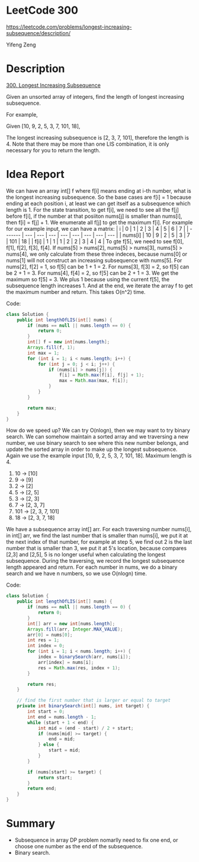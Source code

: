 # **LeetCode 300**
https://leetcode.com/problems/longest-increasing-subsequence/description/

Yifeng Zeng

# Description
[300. Longest Increasing Subsequence](https://leetcode.com/problems/longest-increasing-subsequence/description/)

Given an unsorted array of integers, find the length of longest increasing subsequence.

For example,

Given [10, 9, 2, 5, 3, 7, 101, 18],

The longest increasing subsequence is [2, 3, 7, 101], therefore the length is 4. Note that there may be more than one LIS combination, it is only necessary for you to return the length.



# Idea Report

We can have an array int[] f where f[i] means ending at i-th number, what is the longest increasing subsequence. So the base cases are f[i] = 1 because ending at each position i, at least we can get itself as a subsequence which length is 1. For the state transition, to get f[i], we need to see all the f[j] before f[i], if the number at that posiiton nums[j] is smaller than nums[i], then f[i] = f[j] + 1. We enumerate all f[j] to get the maximum f[i].
For example for our example input, we can have a matrix:
| i       | 0   | 1   | 2   | 3   | 4   | 5   | 6   | 7   |
| ------- | --- | --- | --- | --- | --- | --- | --- | --- |
| nums[i] | 10  | 9   | 2   | 5   | 3   | 7   | 101 | 18  |
| f[i]    | 1   | 1   | 1   | 2   | 2   | 3   | 4   | 4   |
To gte f[5], we need to see f[0], f[1], f[2], f[3], f[4]. If nums[5] > nums[2], nums[5] > nums[3], nums[5] > nums[4], we only calculate from these three indeces, because nums[0] or nums[1] will not construct an increasing subsequence with nums[5]. For nums[2], f[2] = 1, so f[5] can be 1 + 1 = 2. For nums[3], f[3] = 2, so f[5] can be 2 + 1 = 3. For nums[4], f[4] = 2, so f[5] can be 2 + 1 = 3. We get the maximum so f[5] = 3. We plus 1 because using the current f[5], the subsequence length increases 1. And at the end, we iterate the array f to get the maximum number and return. This takes O(n^2) time.

Code:
```java
class Solution {
    public int lengthOfLIS(int[] nums) {
        if (nums == null || nums.length == 0) {
            return 0;
        }
        int[] f = new int[nums.length];
        Arrays.fill(f, 1);
        int max = 1;
        for (int i = 1; i < nums.length; i++) {
            for (int j = 0; j < i; j++) {
                if (nums[i] > nums[j]) {
                    f[i] = Math.max(f[i], f[j] + 1);
                    max = Math.max(max, f[i]);
                }
            }
        }

        return max;
    }
}
```

How do we speed up? We can try O(nlogn), then we may want to try binary search. We can somehow maintain a sorted array and we traversing a new number, we use binary search to see where this new number belongs, and update the sorted array in order to make up the longest subsequence.
Again we use the example input [10, 9, 2, 5, 3, 7, 101, 18]. Maximum length is 4.
1. 10 -> [10]
2. 9 -> [9]
3. 2 -> [2]
4. 5 -> [2, 5]
5. 3 -> [2, 3]
6. 7 -> [2, 3, 7]
7. 101 -> [2, 3, 7, 101]
8. 18 -> [2, 3, 7, 18]

We have a subsequence array int[] arr. For each traversing number nums[i], in int[] arr, we find the last number that is smaller than nums[i], we put it at the next index of that number, for example at step 5, we find out 2 is the last number that is smaller than 3, we put it at 5's location, because compares [2,3] and [2,5], 5 is no longer useful when calculating the longest subsequence. During the traversing, we record the longest subsequence length appeared and return. For each number in nums, we do a binary search and we have n numbers, so we use O(nlogn) time.

Code:
```java
class Solution {
    public int lengthOfLIS(int[] nums) {
        if (nums == null || nums.length == 0) {
            return 0;
        }
        int[] arr = new int[nums.length];
        Arrays.fill(arr, Integer.MAX_VALUE);
        arr[0] = nums[0];
        int res = 1;
        int index = 0;
        for (int i = 1; i < nums.length; i++) {
            index = binarySearch(arr, nums[i]);
            arr[index] = nums[i];
            res = Math.max(res, index + 1);
        }

        return res;
    }

    // find the first number that is larger or equal to target
    private int binarySearch(int[] nums, int target) {
        int start = 0;
        int end = nums.length - 1;
        while (start + 1 < end) {
            int mid = (end - start) / 2 + start;
            if (nums[mid] >= target) {
                end = mid;
            } else {
                start = mid;
            }
        }

        if (nums[start] >= target) {
            return start;
        }
        return end;
    }
}
```


# Summary
- Subsequence in array DP problem nomarlly need to fix one end, or choose one number as the end of the subsequence.
- Binary search.
